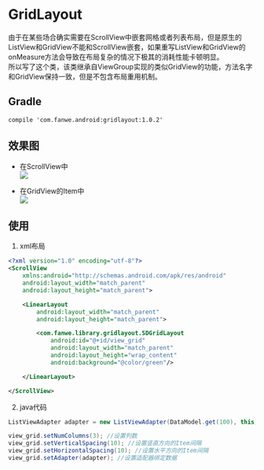 # GridLayout
由于在某些场合确实需要在ScrollView中嵌套网格或者列表布局，但是原生的ListView和GridView不能和ScrollView嵌套，如果重写ListView和GridView的onMeasure方法会导致在布局复杂的情况下极其的消耗性能卡顿明显。<br>
所以写了这个类，该类继承自ViewGroup实现的类似GridView的功能，方法名字和GridView保持一致，但是不包含布局重用机制。

## Gradle
`compile 'com.fanwe.android:gridlayout:1.0.2'`

## 效果图
* 在ScrollView中<br>
![](http://thumbsnap.com/s/zX46puTZ.png?0717)

* 在GridView的Item中<br>
![](http://thumbsnap.com/s/0TwOIbYZ.png?0717)

## 使用
1. xml布局
```xml
<?xml version="1.0" encoding="utf-8"?>
<ScrollView
    xmlns:android="http://schemas.android.com/apk/res/android"
    android:layout_width="match_parent"
    android:layout_height="match_parent">

    <LinearLayout
        android:layout_width="match_parent"
        android:layout_height="match_parent">

        <com.fanwe.library.gridlayout.SDGridLayout
            android:id="@+id/view_grid"
            android:layout_width="match_parent"
            android:layout_height="wrap_content"
            android:background="@color/green"/>

    </LinearLayout>

</ScrollView>
```
2. java代码
```java
ListViewAdapter adapter = new ListViewAdapter(DataModel.get(100), this);

view_grid.setNumColumns(3); //设置列数
view_grid.setVerticalSpacing(10); //设置竖直方向的Item间隔
view_grid.setHorizontalSpacing(10); //设置水平方向的Item间隔
view_grid.setAdapter(adapter); //设置适配器绑定数据
```
